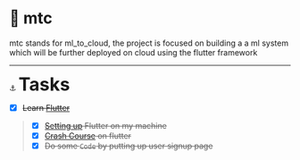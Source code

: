 # :whale:  **mtc**

mtc stands for ml_to_cloud, the project is focused on building a a ml system which will be further deployed on cloud using the flutter framework

---

:anchor: <font size = "6"> **Tasks** </font>
- [x]  ~~Learn [Flutter](https://www.youtube.com/watch?v=RGdg-TCmldY)~~
> - [x] ~~[Setting up](https://www.youtube.com/watch?v=w7lu5sOM9LU) Flutter on my machine~~  
> - [x] ~~[Crash Course](https://www.youtube.com/watch?v=1gDhl4leEzA) on flutter~~
> - [x] ~~Do some ```Code``` by putting up user signup page~~
